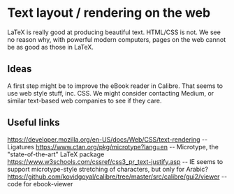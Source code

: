 # Text layout / rendering on the web
LaTeX is really good at producing beautiful text. HTML/CSS is not. We see no reason why, with powerful modern computers, pages on the web cannot be as good as those in LaTeX.


## Ideas
A first step might be to improve the eBook reader in Calibre. That seems to use web style stuff, inc. CSS.
We might consider contacting Medium, or similar text-based web companies to see if they care.


## Useful links
https://developer.mozilla.org/en-US/docs/Web/CSS/text-rendering -- Ligatures
https://www.ctan.org/pkg/microtype?lang=en -- Microtype, the "state-of-the-art" LaTeX package
https://www.w3schools.com/cssref/css3_pr_text-justify.asp -- IE seems to support microtype-style stretching of characters, but only for Arabic?
https://github.com/kovidgoyal/calibre/tree/master/src/calibre/gui2/viewer -- code for ebook-viewer
